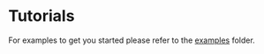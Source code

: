 # Tutorials

For examples to get you started please refer to the [examples](https://github.com/Autodesk/XLB/tree/main/examples) folder.